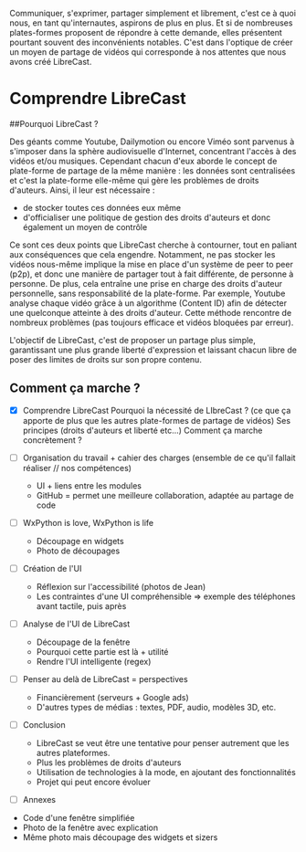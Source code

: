 Communiquer, s'exprimer, partager simplement et librement, c'est ce à quoi nous, en tant qu'internautes, aspirons de plus en plus. Et si de nombreuses plates-formes proposent de répondre à cette demande, elles présentent pourtant souvent des inconvénients notables. C'est dans l'optique de créer un moyen de partage de vidéos qui corresponde à nos attentes que nous avons créé LibreCast.

# Comprendre LibreCast

##Pourquoi LibreCast ?

Des géants comme Youtube, Dailymotion ou encore Viméo sont parvenus à s'imposer dans la sphère audiovisuelle d'Internet, concentrant l'accès à des vidéos et/ou musiques. Cependant chacun d'eux aborde le concept de plate-forme de partage de la même manière : les données sont centralisées et c'est la plate-forme elle-même qui gère les problèmes de droits d'auteurs. Ainsi, il leur est nécessaire :
 * de stocker toutes ces données eux même
 * d'officialiser une politique de gestion des droits d'auteurs et donc également un moyen de contrôle
 
Ce sont ces deux points que LibreCast cherche à contourner, tout en paliant aux conséquences que cela engendre. Notamment, ne pas stocker les vidéos nous-même implique la mise en place d'un système de peer to peer (p2p), et donc une manière de partager tout à fait différente, de personne à personne. De plus, cela entraîne une prise en charge des droits d'auteur personnelle, sans responsabilité de la plate-forme. Par exemple, Youtube analyse chaque vidéo grâce à un algorithme (Content ID) afin de détecter une quelconque atteinte à des droits d'auteur. Cette méthode rencontre de nombreux problèmes (pas toujours efficace et vidéos bloquées par erreur). 

L'objectif de LibreCast, c'est de proposer un partage plus simple, garantissant une plus grande liberté d'expression et laissant chacun libre de poser des limites de droits sur son propre contenu.

## Comment ça marche ?




- [x]  Comprendre LibreCast
Pourquoi la nécessité de LIbreCast ? (ce que ça apporte de plus que les autres plate-formes de partage de vidéos)
Ses principes (droits d'auteurs et liberté etc...)
Comment ça marche concrètement ?

- [ ] Organisation du travail + cahier des charges (ensemble de ce qu'il fallait réaliser // nos compétences)
  * UI + liens entre les modules
  * GitHub = permet une meilleure collaboration, adaptée au partage de code

- [ ] WxPython is love, WxPython is life
  * Découpage en widgets
  * Photo de découpages

- [ ] Création de l'UI
  * Réflexion sur l'accessibilité (photos de Jean)
  * Les contraintes d'une UI compréhensible
  => exemple des téléphones avant tactile, puis après
  
- [ ] Analyse de l'UI de LibreCast
  * Découpage de la fenêtre
  * Pourquoi cette partie est là + utilité
  * Rendre l'UI intelligente (regex)

- [ ] Penser au delà de LibreCast = perspectives
  * Financièrement (serveurs + Google ads)
  * D'autres types de médias : textes, PDF, audio, modèles 3D, etc.

- [ ] Conclusion
  * LibreCast se veut être une tentative pour penser autrement que les autres plateformes.
  * Plus les problèmes de droits d'auteurs
  * Utilisation de technologies à la mode, en ajoutant des fonctionnalités
  * Projet qui peut encore évoluer

- [ ] Annexes
 * Code d'une fenêtre simplifiée
 * Photo de la fenêtre avec explication
 * Même photo mais découpage des widgets et sizers
